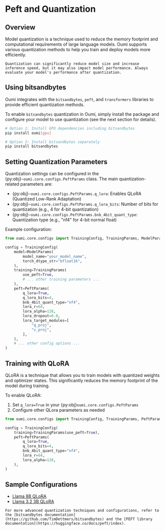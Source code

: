 # Peft and Quantization

## Overview

Model quantization is a technique used to reduce the memory footprint and computational requirements of large language models. Oumi supports various quantization methods to help you train and deploy models more efficiently.

```{note}
Quantization can significantly reduce model size and increase inference speed, but it may also impact model performance. Always evaluate your model's performance after quantization.
```

## Using bitsandbytes

Oumi integrates with the `bitsandbytes`, `peft`, and `transformers` libraries to provide efficient quantization methods.

To enable `bitsandbytes` quantization in Oumi, simply install the package and configure your model to use quantization (see the next section for details).

```bash
# Option 1: Install GPU dependencies including bitsandbytes
pip install oumi[gpu]

# Option 2: Install bitsandbytes separately
pip install bitsandbytes
```

## Setting Quantization Parameters

Quantization settings can be configured in the {py:obj}`~oumi.core.configs.PeftParams` class. The main quantization-related parameters are:

- {py:obj}`~oumi.core.configs.PeftParams.q_lora`: Enables QLoRA (Quantized Low-Rank Adaptation)
- {py:obj}`~oumi.core.configs.PeftParams.q_lora_bits`: Number of bits for quantization (e.g., 4 for 4-bit quantization)
- {py:obj}`~oumi.core.configs.PeftParams.bnb_4bit_quant_type`: Quantization type (e.g., "nf4" for 4-bit normal float)

Example configuration:

```python
from oumi.core.configs import TrainingConfig, TrainingParams, ModelParams, PeftParams

config = TrainingConfig(
    model=ModelParams(
        model_name="your_model_name",
        torch_dtype_str="bfloat16",
    ),
    training=TrainingParams(
        use_peft=True,
        # ... other training parameters ...
    ),
    peft=PeftParams(
        q_lora=True,
        q_lora_bits=4,
        bnb_4bit_quant_type="nf4",
        lora_r=64,
        lora_alpha=128,
        lora_dropout=0.0,
        lora_target_modules=[
            "q_proj",
            "v_proj",
        ],
    ),
    # ... other config options ...
)
```

## Training with QLoRA

QLoRA is a technique that allows you to train models with quantized weights and optimizer states. This significantly reduces the memory footprint of the model during training.

To enable QLoRA:

1. Set `q_lora=True` in your {py:obj}`oumi.core.configs.PeftParams`
2. Configure other QLora parameters as needed

```python
from oumi.core.configs import TrainingConfig, TrainingParams, PeftParams

config = TrainingConfig(
    training=TrainingParams(use_peft=True),
    peft=PeftParams(
        q_lora=True,
        q_lora_bits=4,
        bnb_4bit_quant_type="nf4",
        lora_r=64,
        lora_alpha=128,
    ),
)
```

## Sample Configurations

- [Llama 8B QLoRA](../../configs/recipes/llama3_1/sft/8b_qlora/train.yaml)
- [Llama 3.2 3B QLoRA](../../configs/recipes/llama3_2/sft/3b_qlora/train.yaml)

```{seealso}
For more advanced quantization techniques and configurations, refer to the [bitsandbytes documentation](https://github.com/TimDettmers/bitsandbytes) and the [PEFT library documentation](https://huggingface.co/docs/peft/index).
```
